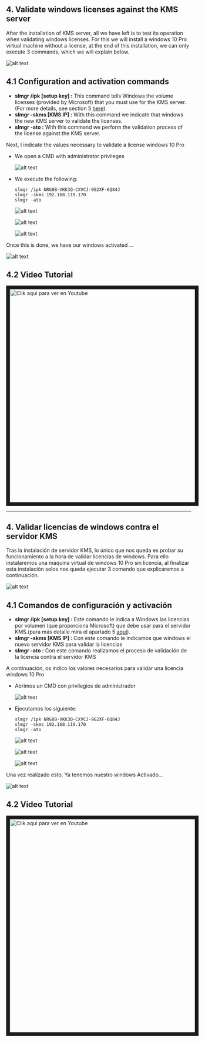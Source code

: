 ## 4. Validate windows licenses against the KMS server

After the installation of KMS server, all we have left is to test its operation when validating windows licenses. For this we will install a windows 10 Pro virtual machine without a license, at the end of this installation, we can only execute 3 commands, which we will explain below.

![alt text](https://github.com/rafaeljimenez85/kmsServer/blob/master/vlmcsd/binaries/Linux/images/winSinLicencia.JPG "Windows sin Activar")

## 4.1 Configuration and activation commands

+ **slmgr /ipk [setup key] :** This command tells Windows the volume licenses (provided by Microsoft) that you must use for the KMS server. (For more details, see section 5 [here](https://github.com/rafaeljimenez85/kmsServer/wiki/5.-Licencias-por-volumen-para-Servidores-KMS)).
+ **slmgr -skms [KMS IP] :** With this command we indicate that windows the new KMS server to validate the licenses.
+ **slmgr -ato :** With this command we perform the validation process of the license against the KMS server.

Next, I indicate the values necessary to validate a license windows 10 Pro

+ We open a CMD with administrator privileges

	![alt text](https://github.com/rafaeljimenez85/kmsServer/blob/master/vlmcsd/binaries/Linux/images/cmdAdministrador.JPG "cmd con privilegios de administrador")

+ We execute the following:

	```console
	slmgr /ipk NRG8B-VKK3Q-CXVCJ-9G2XF-6Q84J
	slmgr -skms 192.168.119.170
	slmgr -ato
	```

	![alt text](https://github.com/rafaeljimenez85/kmsServer/blob/master/vlmcsd/binaries/Linux/images/ipk.JPG "Comando ipk")

	![alt text](https://github.com/rafaeljimenez85/kmsServer/blob/master/vlmcsd/binaries/Linux/images/skms.JPG "Comando skms")

	![alt text](https://github.com/rafaeljimenez85/kmsServer/blob/master/vlmcsd/binaries/Linux/images/ato.JPG "Comando ato")

Once this is done, we have our windows activated ...

![alt text](https://github.com/rafaeljimenez85/kmsServer/blob/master/vlmcsd/binaries/Linux/images/winActivado.JPG "Windows Activado")

## 4.2 Video Tutorial

<a href="http://www.youtube.com/watch?feature=player_embedded&v=vf6KDX3eT0I" target="_blank"><img src="http://img.youtube.com/vi/vf6KDX3eT0I/0.jpg" alt="Clik aqui para ver en Youtube" width="940" height="580" border="10" /></a>

***

## 4. Validar licencias de windows contra el servidor KMS

Tras la instalación de servidor KMS, lo único que nos queda es probar su funcionamiento a la hora de validar licencias de windows. Para ello instalaremos una máquina virtual de windows 10 Pro sin licencia, al finalizar esta instalación solos nos queda ejecutar 3 comando que explicaremos a continuación.

![alt text](https://github.com/rafaeljimenez85/kmsServer/blob/master/vlmcsd/binaries/Linux/images/winSinLicencia.JPG "Windows sin Activar")

## 4.1 Comandos de configuración y activación

+ **slmgr /ipk [setup key] :** Este comando le indica a Windows las licencias por volumen (que proporciona Microsoft) que debe usar para el servidor KMS.(para más detalle mira el apartado 5 [aqui](https://github.com/rafaeljimenez85/kmsServer/wiki/5.-Licencias-por-volumen-para-Servidores-KMS)).
+ **slmgr -skms [KMS IP] :** Con este comando le indicamos que windows el nuevo servidor KMS para validar la licencias
+ **slmgr -ato :** Con este comando realizamos el proceso de validación de la licencia contra el servidor KMS

A continuación, os indico los valores necesarios para validar una licencia windows 10 Pro

+ Abrimos un CMD con privilegios de administrador

	![alt text](https://github.com/rafaeljimenez85/kmsServer/blob/master/vlmcsd/binaries/Linux/images/cmdAdministrador.JPG "cmd con privilegios de administrador")

+ Ejecutamos los siguiente:

	```console
	slmgr /ipk NRG8B-VKK3Q-CXVCJ-9G2XF-6Q84J
	slmgr -skms 192.168.119.170
	slmgr -ato
	```

	![alt text](https://github.com/rafaeljimenez85/kmsServer/blob/master/vlmcsd/binaries/Linux/images/ipk.JPG "Comando ipk")

	![alt text](https://github.com/rafaeljimenez85/kmsServer/blob/master/vlmcsd/binaries/Linux/images/skms.JPG "Comando skms")

	![alt text](https://github.com/rafaeljimenez85/kmsServer/blob/master/vlmcsd/binaries/Linux/images/ato.JPG "Comando ato")

Una vez realizado esto, Ya tenemos nuestro windows Activado...

![alt text](https://github.com/rafaeljimenez85/kmsServer/blob/master/vlmcsd/binaries/Linux/images/winActivado.JPG "Windows Activado")

## 4.2 Video Tutorial

<a href="http://www.youtube.com/watch?feature=player_embedded&v=vf6KDX3eT0I" target="_blank"><img src="http://img.youtube.com/vi/vf6KDX3eT0I/0.jpg" alt="Clik aqui para ver en Youtube" width="940" height="580" border="10" /></a>